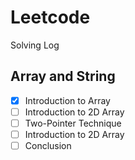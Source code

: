 # Leetcode

Solving Log

## Array and String

- [x] Introduction to Array
- [ ] Introduction to 2D Array
- [ ] Two-Pointer Technique
- [ ] Introduction to 2D Array
- [ ] Conclusion

